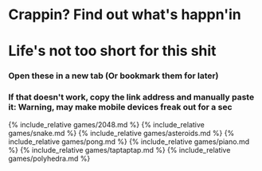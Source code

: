 # Crappin? Find out what's happn'in
# Life's not too short for this shit

### Open these in a new tab (Or bookmark them for later)
### If that doesn't work, copy the link address and manually paste it: Warning, may make mobile devices freak out for a sec

{% include_relative games/2048.md %}
{% include_relative games/snake.md %}
{% include_relative games/asteroids.md %}
{% include_relative games/pong.md %}
{% include_relative games/piano.md %}
{% include_relative games/taptaptap.md %}
{% include_relative games/polyhedra.md %}

